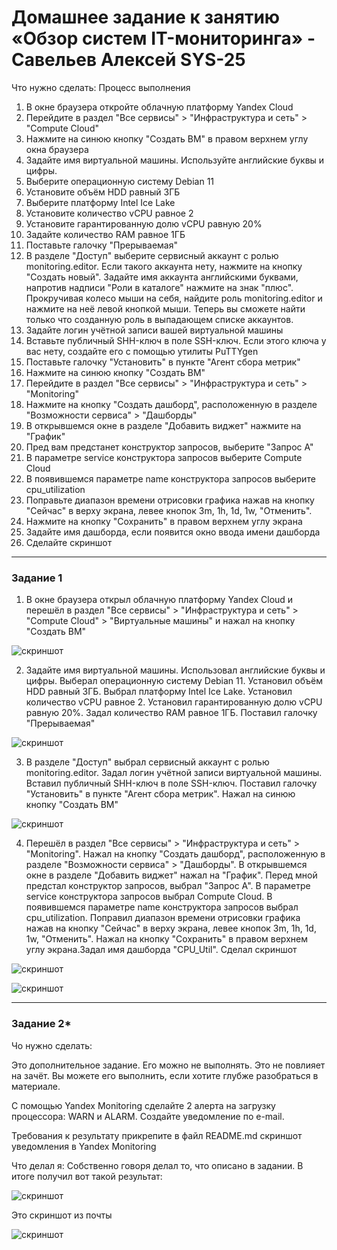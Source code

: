 # Домашнее задание к занятию «Обзор систем IT-мониторинга» - Савельев Алексей SYS-25

Что нужно сделать:
Процесс выполнения
1. В окне браузера откройте облачную платформу Yandex Cloud
2. Перейдите в раздел "Все сервисы" > "Инфраструктура и сеть" > "Compute Cloud"
3. Нажмите на синюю кнопку "Создать ВМ" в правом верхнем углу окна браузера
4. Задайте имя виртуальной машины. Используйте английские буквы и цифры.
5. Выберите операционную систему Debian 11
6. Установите объём HDD равный 3ГБ
7. Выберите платформу Intel Ice Lake
8. Установите количество vCPU равное 2
9. Установите гарантированную долю vCPU равную 20%
10. Задайте количество RAM равное 1ГБ
11. Поставьте галочку "Прерываемая"
12. В разделе "Доступ" выберите сервисный аккаунт с ролью monitoring.editor. Если такого аккаунта нету, нажмите на кнопку "Создать новый". Задайте имя аккаунта английскими буквами, напротив надписи "Роли в каталоге" нажмите на знак "плюс". Прокручивая колесо мыши на себя, найдите роль monitoring.editor и нажмите на неё левой кнопкой мыши. Теперь вы сможете найти только что созданную роль в выпадающем списке аккаунтов.
13. Задайте логин учётной записи вашей виртуальной машины
14. Вставьте публичный SHH-ключ в поле SSH-ключ. Если этого ключа у вас нету, создайте его с помощью утилиты PuTTYgen
15. Поставьте галочку "Установить" в пункте "Агент сбора метрик"
16. Нажмите на синюю кнопку "Создать ВМ"
17. Перейдите в раздел "Все сервисы" > "Инфраструктура и сеть" > "Monitoring"
18. Нажмите на кнопку "Создать дашборд", расположенную в разделе "Возможности сервиса" > "Дашборды"
19. В открывшемся окне в разделе "Добавить виджет" нажмите на "График"
20. Пред вам предстанет конструктор запросов, выберите "Запрос А"
21. В параметре service конструктора запросов выберите Compute Cloud
22. В появившемся параметре name конструктора запросов выберите cpu_utilization
23. Поправьте диапазон времени отрисовки графика нажав на кнопку "Сейчас" в верху экрана, левее кнопок 3m, 1h, 1d, 1w, "Отменить".
24. Нажмите на кнопку "Сохранить" в правом верхнем углу экрана
25. Задайте имя дашборда, если появится окно ввода имени дашборда
26. Сделайте скриншот

---

### Задание 1

1. В окне браузера открыл облачную платформу Yandex Cloud и перешёл в раздел "Все сервисы" > "Инфраструктура и сеть" > "Compute Cloud" > "Виртуальные машины" и нажал на кнопку "Создать ВМ"

![скриншот](https://github.com/Lexacbr/ya-monitoring/blob/master/screenshots/vm-create.png)

2.  Задайте имя виртуальной машины. Использовал английские буквы и цифры. Выберал операционную систему Debian 11. Установил объём HDD равный 3ГБ. Выбрал платформу Intel Ice Lake. Установил количество vCPU равное 2. Установил гарантированную долю vCPU равную 20%. Задал количество RAM равное 1ГБ. Поставил галочку "Прерываемая"

![скриншот](https://github.com/Lexacbr/ya-monitoring/blob/master/screenshots/cpu-choise.png)
 
3. В разделе "Доступ" выбрал сервисный аккаунт с ролью monitoring.editor. Задал логин учётной записи виртуальной машины. Вставил публичный SHH-ключ в поле SSH-ключ. Поставил галочку "Установить" в пункте "Агент сбора метрик". Нажал на синюю кнопку "Создать ВМ"  

![скриншот](https://github.com/Lexacbr/ya-monitoring/blob/master/screenshots/acsess.png)

4. Перешёл в раздел "Все сервисы" > "Инфраструктура и сеть" > "Monitoring". Нажал на кнопку "Создать дашборд", расположенную в разделе "Возможности сервиса" > "Дашборды". В открывшемся окне в разделе "Добавить виджет" нажал на "График". Перед мной предстал конструктор запросов, выбрал "Запрос А". В параметре service конструктора запросов выбрал Compute Cloud. В появившемся параметре name конструктора запросов выбрал cpu_utilization. Поправил диапазон времени отрисовки графика нажав на кнопку "Сейчас" в верху экрана, левее кнопок 3m, 1h, 1d, 1w, "Отменить". Нажал на кнопку "Сохранить" в правом верхнем углу экрана.Задал имя дашборда "CPU_Util". Сделал скриншот

![скриншот](https://github.com/Lexacbr/ya-monitoring/blob/master/screenshots/dash-cho.png)

![скриншот](https://github.com/Lexacbr/ya-monitoring/blob/master/screenshots/dash-end.png)

---

### Задание 2*
Чо нужно сделать:


Это дополнительное задание. Его можно не выполнять. Это не повлияет на зачёт. Вы можете его выполнить, если хотите глубже разобраться в материале.

С помощью Yandex Monitoring сделайте 2 алерта на загрузку процессора: WARN и ALARM. Создайте уведомление по e-mail.

Требования к результату
прикрепите в файл README.md скриншот уведомления в Yandex Monitoring

Что делал я:
Собственно говоря делал то, что описано в задании. В итоге получил вот такой результат:

![скриншот](https://github.com/Lexacbr/ya-monitoring/blob/master/screenshots/dash.png)

Это скриншот из почты 

![скриншот](https://github.com/Lexacbr/ya-monitoring/blob/master/screenshots/email.png)
